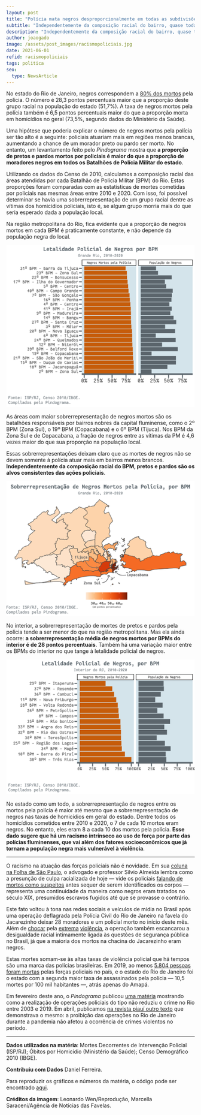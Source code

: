 ```yaml
---
layout: post
title: "Polícia mata negros desproporcionalmente em todas as subdivisões do Rio de Janeiro"
subtitle: "Independentemente da composição racial do bairro, quase todas as mortes causadas por policiais atingem negros"
description: "Independentemente da composição racial do bairro, quase todas as mortes causadas por policiais atingem negros"
author: joaogado
image: /assets/post_images/racismopoliciais.jpg
date: 2021-06-01
refid: racismopoliciais
tags: politica
seo:
  type: NewsArticle
---
```


<p>No estado do Rio de Janeiro, negros correspondem a <a href="https://g1.globo.com/rj/rio-de-janeiro/noticia/2020/02/08/80percent-dos-mortos-por-policiais-no-rj-no-1-semestre-de-2019-eram-negros-e-pardos-aponta-levantamento.ghtml">80% dos mortos</a> pela polícia. O número é 28,3 pontos percentuais maior que a proporção deste grupo racial na população do estado (51,7%). A taxa de negros mortos pela polícia também é 6,5 pontos percentuais maior do que a proporção morta em homicídios no geral (73,5%, segundo dados do Ministério da Saúde).</p>
<p>Uma hipótese que poderia explicar o número de negros mortos pela polícia ser tão alto é a seguinte: policiais atuariam mais em regiões menos brancas, aumentando a chance de um morador preto ou pardo ser morto. No entanto, um levantamento feito pelo <em>Pindograma</em> mostra que <strong>a proporção de pretos e pardos mortos por policiais é maior do que a proporção de moradores negros em todos os Batalhões de Polícia Militar do estado</strong>.</p>
<p>Utilizando os dados do Censo de 2010, calculamos a composição racial das áreas atendidas por cada Batalhão de Polícia Militar (BPM) do Rio. Estas proporções foram comparadas com as estatísticas de mortes cometidas por policiais nas mesmas áreas entre 2010 e 2020. Com isso, foi possível determinar se havia uma sobrerrepresentação de um grupo racial dentre as vítimas dos homicídios policiais, isto é, se algum grupo morria mais do que seria esperado dada a população local.</p>
<p>Na região metropolitana do Rio, fica evidente que a proporção de negros mortos em cada BPM é praticamente constante, e não depende da população negra do local.</p>
<p><img style="max-height: 1000px;" src="/assets/post_images/RacismoPoliciais_files/figure-html/unnamed-chunk-1-1.png" width="672" /></p>
<p>As áreas com maior sobrerrepresentação de negros mortos são os batalhões responsáveis por bairros nobres da capital fluminense, como o 2º BPM (Zona Sul), o 19º BPM (Copacabana) e o 6º BPM (Tijuca). Nos BPM da Zona Sul e de Copacabana, a fração de negros entre as vítimas da PM é 4,6 vezes maior do que sua proporção na população local.</p>
<p>Essas sobrerrepresentações deixam claro que as mortes de negros não se devem somente à polícia atuar mais em bairros menos brancos. <strong>Independentemente da composição racial do BPM, pretos e pardos são os alvos consistentes das ações policiais</strong>.</p>
<p><img style="max-height: 1000px;" src="/assets/post_images/RacismoPoliciais_files/figure-html/unnamed-chunk-2-1.png" width="672" /></p>
<p>No interior, a sobrerrepresentação de mortes de pretos e pardos pela polícia tende a ser menor do que na região metropolitana. Mas ela ainda ocorre: <strong>a sobrerrepresentação média de negros mortos por BPMs do interior é de 28 pontos percentuais</strong>. Também há uma variação maior entre os BPMs do interior no que tange à letalidade policial de negros.</p>
<p><img style="max-height: 1000px;" src="/assets/post_images/RacismoPoliciais_files/figure-html/unnamed-chunk-4-1.png" width="672" /></p>
<p>No estado como um todo, a sobrerrepresentação de negros entre os mortos pela polícia é maior até mesmo que a sobrerrepresentação de negros nas taxas de homicídios em geral do estado. Dentre todos os homicídios cometidos entre 2010 e 2020, o 7 de cada 10 mortos eram negros. No entanto, eles eram 8 a cada 10 dos mortos pela polícia. <strong>Esse dado sugere que há um racismo intrínseco ao uso de força por parte das polícias fluminenses, que vai além dos fatores socioeconômicos que já tornam a população negra mais vulnerável à violência</strong>.</p>
<hr style="width: 100%;" />
<p>O racismo na atuação das forças policiais não é novidade. Em sua <a href="https://www1.folha.uol.com.br/colunas/silvio-almeida/2021/05/o-suspeito-de-ser-escravo-do-seculo-19-e-o-morador-das-favelas-e-periferias-do-seculo-21.shtml">coluna na Folha de São Paulo</a>, o advogado e professor Silvio Almeida lembra como a presunção de culpa racializada de hoje — vide os policiais <a href="https://www1.folha.uol.com.br/cotidiano/2021/05/vitimas-do-jacarezinho-tinham-passagem-pela-policia-e-envolvimento-com-o-trafico-relatado-por-parentes.shtml">falando de mortos como suspeitos</a> antes sequer de serem identificados os corpos — representa uma continuidade da maneira como negros eram tratados no século XIX, presumidos escravos fugidos até que se provasse o contrário.</p>
<p>Este fato voltou à tona nas redes sociais e veículos de mídia no Brasil após uma operação deflagrada pela Polícia Civil do Rio de Janeiro na favela do Jacarezinho deixar 28 moradores e um policial morto no início deste mês. Além de <a href="https://www.metropoles.com/brasil/parem-de-nos-matar-pedem-moradores-do-jacarezinho-em-protesto">chocar</a> pela <a href="https://ultimosegundo.ig.com.br/brasil/2021-05-08/morto-jacarezinho-sem-arma-sentado-cadeira-plastico.html">extrema</a> <a href="https://oglobo.globo.com/rio/mortes-no-jacarezinho-cenario-de-violencia-marcou-comunidade-apos-operacao-policial-1-25010264">violência</a>, a operação também escancarou a desigualdade racial intimamente ligada às questões de segurança pública no Brasil, já que a maioria dos mortos na chacina do Jacarezinho eram negros.</p>
<p>Estas mortes somam-se às altas taxas de violência policial que há tempos são uma marca das polícias brasileiras. Em 2019, ao menos <a href="https://g1.globo.com/monitor-da-violencia/noticia/2020/04/16/numero-de-pessoas-mortas-pela-policia-cresce-no-brasil-em-2019-assassinatos-de-policiais-caem-pela-metade.ghtml">5.804 pessoas foram mortas</a> pelas forças policiais no país, e o estado do Rio de Janeiro foi o estado com a segunda maior taxa de assassinados pela polícia — 10,5 mortes por 100 mil habitantes —, atrás apenas do Amapá.</p>
<p>Em fevereiro deste ano, o <em>Pindograma</em> publicou <a href="https://pindograma.com.br/2021/02/19/incursoes.html">uma matéria</a> mostrando como a realização de operações policiais do tipo não reduziu o crime no Rio entre 2003 e 2019. Em abril, publicamos <a href="https://piaui.folha.uol.com.br/quanto-menos-policia-mais-paz/">na revista piauí outro texto</a> que demonstrava o mesmo: a proibição das operações no Rio de Janeiro durante a pandemia não afetou a ocorrência de crimes violentos no período.</p>

<hr style="width: 100%;" />

**Dados utilizados na matéria**: Mortes Decorrentes de Intervenção Policial
(ISP/RJ); Óbitos por Homicídio (Ministério da Saúde); Censo Demográfico 2010
(IBGE).

**Contribuiu com Dados** Daniel Ferreira.

Para reproduzir os gráficos e números da matéria, o código pode ser encontrado
[aqui][1].

**Créditos da imagem**: Leonardo Wen/Reprodução, Marcella Saraceni/Agência de
Notícias das Favelas.

[1]: https://github.com/pindograma/materias/blob/master/2021-06-01-racismo-policiais/RacismoPoliciais.Rmd
